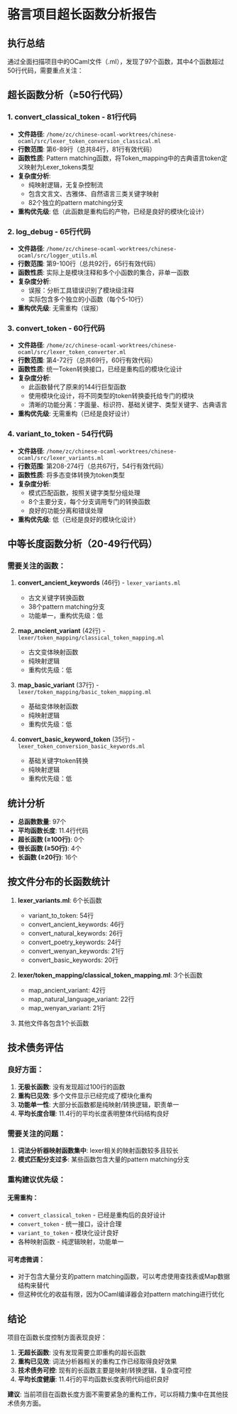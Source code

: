 # 骆言项目超长函数分析报告

## 执行总结

通过全面扫描项目中的OCaml文件（.ml），发现了97个函数，其中4个函数超过50行代码，需要重点关注：

## 超长函数分析（≥50行代码）

### 1. convert_classical_token - 81行代码
- **文件路径**: `/home/zc/chinese-ocaml-worktrees/chinese-ocaml/src/lexer_token_conversion_classical.ml`
- **行数范围**: 第6-89行（总共84行，81行有效代码）
- **函数性质**: Pattern matching函数，将Token_mapping中的古典语言token定义映射为Lexer_tokens类型
- **复杂度分析**: 
  - 纯映射逻辑，无复杂控制流
  - 包含文言文、古雅体、自然语言三类关键字映射
  - 82个独立的pattern matching分支
- **重构优先级**: 低（此函数是重构后的产物，已经是良好的模块化设计）

### 2. log_debug - 65行代码
- **文件路径**: `/home/zc/chinese-ocaml-worktrees/chinese-ocaml/src/logger_utils.ml`
- **行数范围**: 第9-100行（总共92行，65行有效代码）
- **函数性质**: 实际上是模块注释和多个小函数的集合，非单一函数
- **复杂度分析**: 
  - 误报：分析工具错误识别了模块级注释
  - 实际包含多个独立的小函数（每个5-10行）
- **重构优先级**: 无需重构（误报）

### 3. convert_token - 60行代码  
- **文件路径**: `/home/zc/chinese-ocaml-worktrees/chinese-ocaml/src/lexer_token_converter.ml`
- **行数范围**: 第4-72行（总共69行，60行有效代码）
- **函数性质**: 统一Token转换接口，已经是重构后的模块化设计
- **复杂度分析**:
  - 此函数替代了原来的144行巨型函数
  - 使用模块化设计，将不同类型的token转换委托给专门的模块
  - 清晰的功能分离：字面量、标识符、基础关键字、类型关键字、古典语言
- **重构优先级**: 无需重构（已经是良好设计）

### 4. variant_to_token - 54行代码
- **文件路径**: `/home/zc/chinese-ocaml-worktrees/chinese-ocaml/src/lexer_variants.ml` 
- **行数范围**: 第208-274行（总共67行，54行有效代码）
- **函数性质**: 将多态变体转换为token类型
- **复杂度分析**:
  - 模式匹配函数，按照关键字类型分组处理
  - 8个主要分支，每个分支调用专门的转换函数
  - 良好的功能分离和错误处理
- **重构优先级**: 低（已经是良好的模块化设计）

## 中等长度函数分析（20-49行代码）

### 需要关注的函数：

1. **convert_ancient_keywords** (46行) - `lexer_variants.ml`
   - 古文关键字转换函数
   - 38个pattern matching分支
   - 功能单一，重构优先级：低

2. **map_ancient_variant** (42行) - `lexer/token_mapping/classical_token_mapping.ml`
   - 古文变体映射函数
   - 纯映射逻辑
   - 重构优先级：低

3. **map_basic_variant** (37行) - `lexer/token_mapping/basic_token_mapping.ml`
   - 基础变体映射函数
   - 纯映射逻辑
   - 重构优先级：低

4. **convert_basic_keyword_token** (35行) - `lexer_token_conversion_basic_keywords.ml`
   - 基础关键字token转换
   - 纯映射逻辑
   - 重构优先级：低

## 统计分析

- **总函数数量**: 97个
- **平均函数长度**: 11.4行代码
- **超长函数 (≥100行)**: 0个
- **很长函数 (≥50行)**: 4个
- **长函数 (≥20行)**: 16个

## 按文件分布的长函数统计

1. **lexer_variants.ml**: 6个长函数
   - variant_to_token: 54行
   - convert_ancient_keywords: 46行  
   - convert_natural_keywords: 26行
   - convert_poetry_keywords: 24行
   - convert_wenyan_keywords: 21行
   - convert_basic_keywords: 20行

2. **lexer/token_mapping/classical_token_mapping.ml**: 3个长函数
   - map_ancient_variant: 42行
   - map_natural_language_variant: 22行
   - map_wenyan_variant: 21行

3. 其他文件各包含1个长函数

## 技术债务评估

### 良好方面：
1. **无极长函数**: 没有发现超过100行的函数
2. **重构已见效**: 多个文件显示已经完成了模块化重构
3. **功能单一性**: 大部分长函数都是纯映射/转换逻辑，职责单一
4. **平均长度合理**: 11.4行的平均长度表明整体代码结构良好

### 需要关注的问题：
1. **词法分析器映射函数集中**: lexer相关的映射函数较多且较长
2. **模式匹配分支过多**: 某些函数包含大量的pattern matching分支

### 重构建议优先级：

#### 无需重构：
- `convert_classical_token` - 已经是重构后的良好设计
- `convert_token` - 统一接口，设计合理
- `variant_to_token` - 模块化设计良好
- 各种映射函数 - 纯逻辑映射，功能单一

#### 可考虑微调：
- 对于包含大量分支的pattern matching函数，可以考虑使用查找表或Map数据结构来替代
- 但这种优化的收益有限，因为OCaml编译器会对pattern matching进行优化

## 结论

项目在函数长度控制方面表现良好：
1. **无超长函数**: 没有发现需要立即重构的超长函数
2. **重构已见效**: 词法分析器相关的重构工作已经取得良好效果
3. **技术债务可控**: 现有的长函数主要是映射/转换逻辑，复杂度可控
4. **平均长度健康**: 11.4行的平均函数长度表明代码组织良好

**建议**: 当前项目在函数长度方面不需要紧急的重构工作，可以将精力集中在其他技术债务方面。